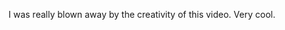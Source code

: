 <!--
slug: awesome-stop-motion-book-video
date: Mon Jan 25 2010 05:54:59 GMT+0100 (CET)
tags: cool, video, creativity
title: Awesome stop-motion video
id: 352044220
link: http://joreteg.com/post/352044220/awesome-stop-motion-book-video
raw: {"blog_name":"henrikjoreteg","id":352044220,"post_url":"http://joreteg.com/post/352044220/awesome-stop-motion-book-video","slug":"awesome-stop-motion-book-video","type":"text","date":"2010-01-25 04:54:59 GMT","timestamp":1264395299,"state":"published","format":"markdown","reblog_key":"7HN6u31N","tags":["cool","video","creativity"],"short_url":"http://tmblr.co/ZgL_YyK_yIy","recommended_source":null,"recommended_color":null,"highlighted":[],"note_count":0,"title":"Awesome stop-motion video","body":"<p>I was really blown away by the creativity of this video. Very cool.</p>\n\n<p><object width=\"425\" height=\"344\"><param name=\"movie\" value=\"http://www.youtube.com/v/F_jyXJTlrH0&amp;rel=0&amp;color1=0xb1b1b1&amp;color2=0xcfcfcf&amp;hl=en_US&amp;feature=player_embedded&amp;fs=1\"><param name=\"allowFullScreen\" value=\"true\"><param name=\"allowScriptAccess\" value=\"always\"><embed src=\"http://www.youtube.com/v/F_jyXJTlrH0&amp;rel=0&amp;color1=0xb1b1b1&amp;color2=0xcfcfcf&amp;hl=en_US&amp;feature=player_embedded&amp;fs=1\" type=\"application/x-shockwave-flash\" allowfullscreen=\"true\" allowscriptaccess=\"always\" width=\"425\" height=\"344\"></embed></object></p>","reblog":{"tree_html":"","comment":"<p>I was really blown away by the creativity of this video. Very cool.</p>\n\n<p><object width=\"425\" height=\"344\"><param name=\"movie\" value=\"http://www.youtube.com/v/F_jyXJTlrH0&rel=0&color1=0xb1b1b1&color2=0xcfcfcf&hl=en_US&feature=player_embedded&fs=1\"><param name=\"allowFullScreen\" value=\"true\"><param name=\"allowScriptAccess\" value=\"always\"><embed src=\"http://www.youtube.com/v/F_jyXJTlrH0&rel=0&color1=0xb1b1b1&color2=0xcfcfcf&hl=en_US&feature=player_embedded&fs=1\" type=\"application/x-shockwave-flash\" allowfullscreen=\"true\" allowscriptaccess=\"always\" width=\"425\" height=\"344\"></embed></object></p>"},"trail":[{"blog":{"name":"henrikjoreteg","active":true,"theme":{"header_full_width":1500,"header_full_height":500,"header_focus_width":676,"header_focus_height":380,"avatar_shape":"circle","background_color":"#F6F6F6","body_font":"Helvetica Neue","header_bounds":"0,1249,380,573","header_image":"http://static.tumblr.com/df7befc8b0387cf597578e613c221cb3/uzkwgdq/FAjnt7hyg/tumblr_static_agmw2bdhkjs4ws4sscw44swgc.jpg","header_image_focused":"http://static.tumblr.com/df7befc8b0387cf597578e613c221cb3/uzkwgdq/1oSnt7hyh/tumblr_static_tumblr_static_agmw2bdhkjs4ws4sscw44swgc_focused_v3.jpg","header_image_scaled":"http://static.tumblr.com/df7befc8b0387cf597578e613c221cb3/uzkwgdq/FAjnt7hyg/tumblr_static_agmw2bdhkjs4ws4sscw44swgc_2048_v2.jpg","header_stretch":true,"link_color":"#529ECC","show_avatar":true,"show_description":true,"show_header_image":true,"show_title":true,"title_color":"#444444","title_font":"Helvetica Neue","title_font_weight":"bold"}},"post":{"id":"352044220"},"content_raw":"<p>I was really blown away by the creativity of this video. Very cool.</p>\n\n<p><object width=\"425\" height=\"344\"><param name=\"movie\" value=\"http://www.youtube.com/v/F_jyXJTlrH0&rel=0&color1=0xb1b1b1&color2=0xcfcfcf&hl=en_US&feature=player_embedded&fs=1\"><param name=\"allowFullScreen\" value=\"true\"><param name=\"allowScriptAccess\" value=\"always\"><embed src=\"http://www.youtube.com/v/F_jyXJTlrH0&rel=0&color1=0xb1b1b1&color2=0xcfcfcf&hl=en_US&feature=player_embedded&fs=1\" type=\"application/x-shockwave-flash\" allowfullscreen=\"true\" allowscriptaccess=\"always\" width=\"425\" height=\"344\"></embed></object></p>","content":"<p>I was really blown away by the creativity of this video. Very cool.</p>\n\n<p><p><a href=\"#\"><img src=\"http://assets.tumblr.com/images/inline_placeholder.png\" width=\"18\" height=\"14\"/></a></p></p>","is_current_item":true,"is_root_item":true}]}
publish: 2010-01-025
-->


<p>I was really blown away by the creativity of this video. Very cool.</p>

<p><object width="425" height="344"><param name="movie" value="http://www.youtube.com/v/F_jyXJTlrH0&amp;rel=0&amp;color1=0xb1b1b1&amp;color2=0xcfcfcf&amp;hl=en_US&amp;feature=player_embedded&amp;fs=1"><param name="allowFullScreen" value="true"><param name="allowScriptAccess" value="always"><embed src="http://www.youtube.com/v/F_jyXJTlrH0&amp;rel=0&amp;color1=0xb1b1b1&amp;color2=0xcfcfcf&amp;hl=en_US&amp;feature=player_embedded&amp;fs=1" type="application/x-shockwave-flash" allowfullscreen="true" allowscriptaccess="always" width="425" height="344"></embed></object></p>
